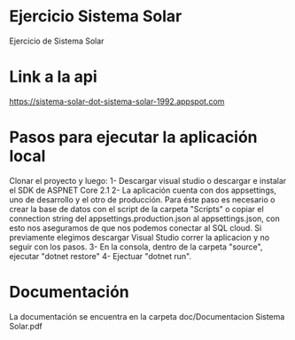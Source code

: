 # Ejercicio Sistema Solar
Ejercicio de Sistema Solar

# Link a la api
https://sistema-solar-dot-sistema-solar-1992.appspot.com

# Pasos para ejecutar la aplicación local
Clonar el proyecto y luego:
1- Descargar visual studio o descargar e instalar el SDK de ASPNET Core 2.1
2- La aplicación cuenta con dos appsettings, uno de desarrollo y el otro de producción. Para éste paso es necesario o crear la base de datos con el script de la carpeta "Scripts" o copiar el connection string del appsettings.production.json al appsettings.json, con esto nos aseguramos de que nos podemos conectar al SQL cloud. Si previamente elegimos descargar Visual Studio correr la aplicacion y no seguir con los pasos.
3- En la consola, dentro de la carpeta "source", ejecutar "dotnet restore"
4- Ejectuar "dotnet run".

# Documentación
La documentación se encuentra en la carpeta doc/Documentacion Sistema Solar.pdf
